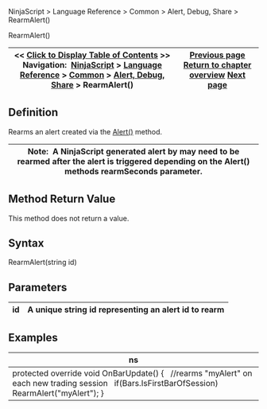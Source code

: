 ﻿
NinjaScript > Language Reference > Common > Alert, Debug, Share > RearmAlert()

RearmAlert()

| << [Click to Display Table of Contents](rearmalert.md) >> **Navigation:**     [NinjaScript](ninjascript-1.md) > [Language Reference](language_reference_wip-1.md) > [Common](common-1.md) > [Alert, Debug, Share](alert__debugging_and_sharing-1.md) > RearmAlert() | [Previous page](printto-1.md) [Return to chapter overview](alert__debugging_and_sharing-1.md) [Next page](sendmail-1.md) |
| --- | --- |
## Definition
Rearms an alert created via the [Alert()](alert-1.md) method.  
 

| Note:  A NinjaScript generated alert by may need to be rearmed after the alert is triggered depending on the Alert() methods rearmSeconds parameter. |
| --- |

## Method Return Value
This method does not return a value.
## 
## Syntax
RearmAlert(string id)
 
## Parameters

| id | A unique string id representing an alert id to rearm |
| --- | --- |

## Examples

| ns |
| --- |
| protected override void OnBarUpdate() {    //rearms "myAlert" on each new trading session    if(Bars.IsFirstBarOfSession)      RearmAlert("myAlert"); } |

